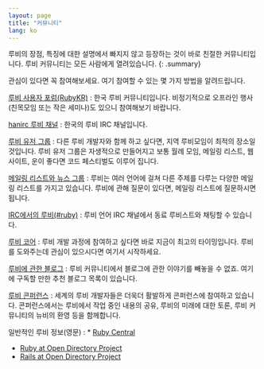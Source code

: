 ```yaml
---
layout: page
title: "커뮤니티"
lang: ko
---
```


루비의 장점, 특징에 대한 설명에서 빠지지 않고 등장하는 것이 바로 친절한 커뮤니티입니다. 루비 커뮤니티는 모든 사람에게
열려있습니다.
{: .summary}

관심이 있다면 꼭 참여해보세요. 여기 참여할 수 있는 몇 가지 방법을 알려드립니다.


[루비 사용자 포럼(RubyKR)](http://groups.google.com/group/rubykr)
: 한국 루비 커뮤니티입니다.
  비정기적으로 오프라인 행사(친목모임 또는 작은 세미나)도 있으니 참여해보기 바랍니다.

[hanirc 루비 채널](irc://irc.hanirc.org/ruby)
: 한국의 루비 IRC 채널입니다.

[루비 유저 그룹](user-groups/)
: 다른 루비 개발자와 함께 하고 싶다면, 지역 루비모임이 최적의 장소일 것입니다.
  루비 유저 그룹은 자생적으로 만들어지고 보통 월례 모임, 메일링 리스트,
  웹 사이트, 운이 좋다면 코드 페스티벌도 이루어 집니다.

[메일링 리스트와 뉴스 그룹](mailing-lists/)
: 루비는 여러 언어에 걸쳐 다른 주제를 다루는 다양한 메일링 리스트를 가지고 있습니다.
  루비에 관해 질문이 있다면, 메일링 리스트에 질문하시면 됩니다.

[IRC에서의 루비(#ruby)](irc://irc.freenode.net/ruby)
: 루비 언어 IRC 채널에서 동료 루비스트와 채팅할 수 있습니다.

[루비 코어](ruby-core/)
: 루비 개발 과정에 참여하고 싶다면 바로 지금이 최고의 타이밍입니다.
  루비를 도와주는데 관심이 있으시다면 여기서 시작하세요.

[루비에 관한 블로그](weblogs/)
: 루비 커뮤니티에서 블로그에 관한 이야기를 빼놓을 수 없죠. 여기에
  구독할 만한 추천 블로그 목록이 있습니다.

[루비 콘퍼런스](conferences/)
: 세계의 루비 개발자들은 더욱더 활발하게 콘퍼런스에 참여하고 있습니다.
  콘퍼런스에서는 루비에서 작업 중인 내용의 공유, 루비의 미래에 대한 토론, 루비
  커뮤니티의 뉴비의 환영 등을 함께합니다.

일반적인 루비 정보(영문)
: * [Ruby Central][3]
  * [Ruby at Open Directory Project][4]
  * [Rails at Open Directory Project][5]

[3]: http://rubycentral.org/
[4]: http://dmoz.org/Computers/Programming/Languages/Ruby/
[5]: http://dmoz.org/Computers/Programming/Languages/Ruby/Software/Rails/
